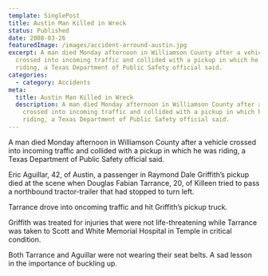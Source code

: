 ```yaml
---
template: SinglePost
title: Austin Man Killed in Wreck
status: Published
date: 2008-03-26
featuredImage: /images/accident-arround-austin.jpg
excerpt: A man died Monday afternoon in Williamson County after a vehicle
  crossed into incoming traffic and collided with a pickup in which he was
  riding, a Texas Department of Public Safety official said.
categories:
  - category: Accidents
meta:
  title: Austin Man Killed in Wreck
  description: A man died Monday afternoon in Williamson County after a vehicle
    crossed into incoming traffic and collided with a pickup in which he was
    riding, a Texas Department of Public Safety official said.
---
```

<!--StartFragment-->

A man died Monday afternoon in Williamson County after a vehicle crossed into incoming traffic and collided with a pickup in which he was riding, a Texas Department of Public Safety official said.

Eric Aguillar, 42, of Austin, a passenger in Raymond Dale Griffith’s pickup died at the scene when Douglas Fabian Tarrance, 20, of Killeen tried to pass a northbound tractor-trailer that had stopped to turn left.

Tarrance drove into oncoming traffic and hit Griffith’s pickup truck.

Griffith was treated for injuries that were not life-threatening while Tarrance was taken to Scott and White Memorial Hospital in Temple in critical condition.

Both Tarrance and Aguillar were not wearing their seat belts. A sad lesson in the importance of buckling up.

<!--EndFragment-->